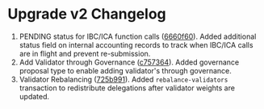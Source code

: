 # Upgrade v2 Changelog

1.  PENDING status for IBC/ICA function calls
    ([6660f60](https://github.com/Stride-Labs/stride/commit/6660f60094674b2e077f3775982ab4acc8a5ea96)).
    Added additional status field on internal accounting records to track when
    IBC/ICA calls are in flight and prevent re-submission.
2.  Add Validator through Governance
    ([c757364](https://github.com/Stride-Labs/stride/commit/c757364c4f532a8f7b9d17531f189c41cde90b14)).
    Added governance proposal type to enable adding validator's through
    governance.
3.  Validator Rebalancing
    ([725b991](https://github.com/Stride-Labs/stride/commit/725b9912073e4ff8c1fd5574ba4ebd68ec6aee88)).
    Added `rebalance-validators` transaction to redistribute delegations after
    validator weights are updated.

